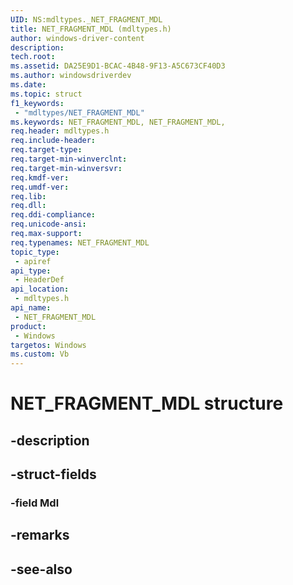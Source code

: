 ```yaml
---
UID: NS:mdltypes._NET_FRAGMENT_MDL
title: NET_FRAGMENT_MDL (mdltypes.h)
author: windows-driver-content
description: 
tech.root:
ms.assetid: DA25E9D1-BCAC-4B48-9F13-A5C673CF40D3
ms.author: windowsdriverdev
ms.date: 
ms.topic: struct
f1_keywords:
 - "mdltypes/NET_FRAGMENT_MDL"
ms.keywords: NET_FRAGMENT_MDL, NET_FRAGMENT_MDL, 
req.header: mdltypes.h
req.include-header:
req.target-type:
req.target-min-winverclnt:
req.target-min-winversvr:
req.kmdf-ver:
req.umdf-ver:
req.lib:
req.dll:
req.ddi-compliance:
req.unicode-ansi:
req.max-support:
req.typenames: NET_FRAGMENT_MDL
topic_type: 
 - apiref
api_type: 
 - HeaderDef
api_location: 
 - mdltypes.h
api_name: 
 - NET_FRAGMENT_MDL
product: 
 - Windows
targetos: Windows
ms.custom: Vb
---
```


# NET_FRAGMENT_MDL structure

## -description


## -struct-fields

### -field Mdl
 

## -remarks

## -see-also